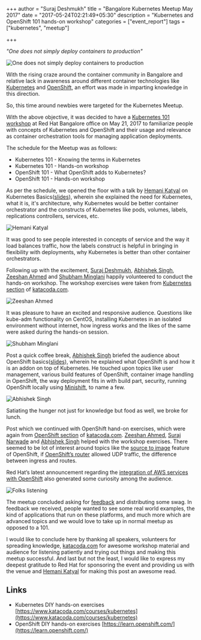 +++
author = "Suraj Deshmukh"
title = "Bangalore Kubernetes Meetup May 2017"
date = "2017-05-24T02:21:49+05:30"
description = "Kubernetes and OpenShift 101 hands-on workshop"
categories = ["event_report"]
tags = ["kubernetes", "meetup"]

+++

*"One does not simply deploy containers to production"*

![One does not simply deploy containers to production](/images/blr-k8s-meetup-may-2017/mordor_meme.jpg "One does not simply deploy containers to production")

With the rising craze around the container community in Bangalore and relative lack in awareness
around different container technologies like [Kubernetes](http://kubernetesbyexample.com/) and [OpenShift](https://developers.openshift.com/),
an effort was made in imparting knowledge in this direction.

So, this time around newbies were targeted for the Kubernetes Meetup.

With the above objective, it was decided to have a [Kubernetes 101 workshop](https://www.meetup.com/kubernetes-openshift-India-Meetup/events/239381714/)
 at Red Hat Bangalore office on May 21, 2017 to familiarize people with concepts of Kubernetes and OpenShift and their
 usage and relevance as container orchestration tools for managing application deployments.

The schedule for the Meetup was as follows:

- Kubernetes 101 - Knowing the terms in Kubernetes
- Kubernetes 101 - Hands-on workshop
- OpenShift 101 - What OpenShift adds to Kubernetes?
- OpenShift 101 - Hands-on workshop

As per the schedule, we opened the floor with a talk by [Hemani Katyal](https://www.linkedin.com/in/hemani-katyal-57900081)
 on Kubernetes Basics([slides](https://docs.google.com/presentation/d/1pUg6eOfIfznSS-2m1-7EEXbyHyH9NPgCRZw6WcX6FG4/edit?usp=sharing)),
 wherein she explained the need for Kubernetes, what it is, it's architecture, why Kubernetes would be better container
 orchestrator and the constructs of Kubernetes like pods, volumes, labels, replications controllers, services, etc.

![Hemani Katyal](/images/blr-k8s-meetup-may-2017/hemani.jpg "Hemani Katyal explaining Kubernetes")

It was good to see people interested in concepts of service and the way it load balances traffic, how the labels
 construct is helpful in bringing in flexibility with deployments, why Kubernetes is better than other container
 orchestrators.

Following up with the excitement, [Suraj Deshmukh](https://twitter.com/surajd_), [Abhishek Singh](https://twitter.com/procrypt0),
 [Zeeshan Ahmed](https://twitter.com/zee_10000) and [Shubham Minglani](https://twitter.com/ContainsCafeine) happily
 volunteered to conduct the hands-on workshop. The workshop exercises were taken from [Kubernetes section](https://www.katacoda.com/courses/kubernetes)
 of [katacoda.com](https://www.katacoda.com/).

![Zeeshan Ahmed](/images/blr-k8s-meetup-may-2017/mzee.jpg "Zeeshan Ahmed explaining Kubernetes Secrets and ConfigMaps")

It was pleasure to have an excited and responsive audience. Questions like kube-adm functionality on CentOS,
 installing Kubernetes in an isolated environment without internet, how ingress works and the likes of the same were
 asked during the hands-on session.

![Shubham Minglani](/images/blr-k8s-meetup-may-2017/shubham.jpg "Shubham Minglani explaining Kubernetes HealthChecks")

Post a quick coffee break, [Abhishek Singh](https://twitter.com/procrypt0) briefed the audience about OpenShift basics([slides](https://docs.google.com/presentation/d/1e9dEuNfoFI0kMbtQmPUIgw85zS7s-cvupWB5ogYxdpc/edit?usp=sharing)),
 wherein he explained what OpenShift is and how it is an addon on top of Kubernetes. He touched upon topics like user
 management, various build features of OpenShift, container image handling in OpenShift, the way deployment fits in with
 build part, security, running OpenShift locally using [Minishift](https://github.com/minishift/minishift/), to name a few.

![Abhishek Singh](/images/blr-k8s-meetup-may-2017/abhi.jpg "Abhishek Singh explaining OpenShift")

Satiating the hunger not just for knowledge but food as well, we broke for lunch.

Post which we continued with OpenShift hand-on exercises, which were again from [OpenShift section](https://learn.openshift.com/)
 of [katacoda.com](katacoda.com). [Zeeshan Ahmed](https://twitter.com/zee_10000), [Suraj Narwade](https://twitter.com/red_suraj)
 and [Abhishek Singh](https://twitter.com/procrypt0) helped with the workshop exercises. There seemed to be lot of
 interest around topics like the [source to image](https://docs.openshift.com/enterprise/3.0/architecture/core_concepts/builds_and_image_streams.html#source-build)
 feature of OpenShift, if [OpenShift’s router](https://docs.openshift.com/enterprise/3.2/dev_guide/routes.html) allowed
 UDP traffic, the difference between ingress and routes.

Red Hat’s latest announcement regarding the [integration of AWS services with OpenShift](https://blog.openshift.com/aws-and-red-hat-digging-a-little-deeper/)
 also generated some curiosity among the audience.

![Folks listening](/images/blr-k8s-meetup-may-2017/people.jpg "Folks listening")

The meetup concluded asking for [feedback](https://goo.gl/forms/ILSI0Xb3OKuKMKht2) and distributing some swag. In
 feedback we received, people wanted to see some real world examples, the kind of applications that run on these
 platforms, and much more which are advanced topics and we would love to take up in normal meetup as opposed to a 101.

I would like to conclude here by thanking all speakers, volunteers for spreading knowledge, [katacoda.com](katacoda.com)
 for awesome workshop material and audience for listening patiently and trying out things and making this meetup
 successful. And last but not the least, I would like to express my deepest gratitude to Red Hat for sponsoring the event
 and providing us with the venue and [Hemani Katyal](https://www.linkedin.com/in/hemani-katyal-57900081)
 for making this post an awesome read.


## Links

- Kubernetes DIY hands-on exercises [https://www.katacoda.com/courses/kubernetes](https://www.katacoda.com/courses/kubernetes)
- OpenShift DIY hands-on exercises [https://learn.openshift.com/](https://learn.openshift.com/)
